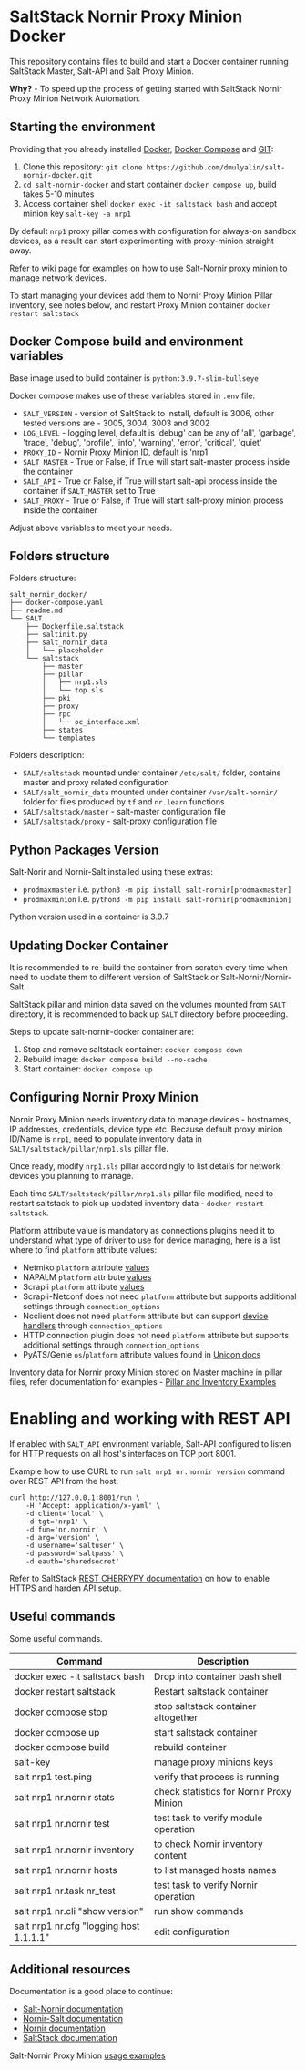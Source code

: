 # SaltStack Nornir Proxy Minion Docker

This repository contains files to build and start a Docker container running 
SaltStack Master, Salt-API and Salt Proxy Minion.

**Why?** - To speed up the process of getting started with SaltStack Nornir Proxy Minion Network Automation.

## Starting the environment

Providing that you already installed [Docker](https://docs.docker.com/engine/install/), [Docker Compose](https://docs.docker.com/compose/install/)
and [GIT](https://git-scm.com/book/en/v2/Getting-Started-Installing-Git):
 
1. Clone this repository: `git clone https://github.com/dmulyalin/salt-nornir-docker.git`
2. `cd salt-nornir-docker` and start container `docker compose up`, build takes 5-10 minutes
3. Access container shell `docker exec -it saltstack bash` and accept minion key `salt-key -a nrp1`

By default `nrp1` proxy pillar comes with configuration for always-on sandbox devices, as a result
can start experimenting with proxy-minion straight away.

Refer to wiki page for [examples](https://github.com/dmulyalin/salt-nornir-docker/wiki) on how to use 
Salt-Nornir proxy minion to manage network devices.

To start managing your devices add them to Nornir Proxy Minion Pillar inventory, see notes below, and
restart Proxy Minion container `docker restart saltstack`

## Docker Compose build and environment variables

Base image used to build container is `python:3.9.7-slim-bullseye`

Docker compose makes use of these variables stored in `.env` file:

- `SALT_VERSION` - version of SaltStack to install, default is 3006, other tested versions are - 3005, 3004, 3003 and 3002
- `LOG_LEVEL` - logging level, default is 'debug' can be any of 'all', 'garbage', 'trace', 'debug', 'profile', 'info', 'warning', 'error', 'critical', 'quiet'
- `PROXY_ID` - Nornir Proxy Minion ID, default is 'nrp1'
- `SALT_MASTER` - True or False, if True will start salt-master process inside the container
- `SALT_API` - True or False, if True will start salt-api process inside the container if `SALT_MASTER` set to True
- `SALT_PROXY` - True or False, if True will start salt-proxy minion process inside the container

Adjust above variables to meet your needs.

## Folders structure

Folders structure:

```
salt_nornir_docker/
├── docker-compose.yaml
├── readme.md
└── SALT
    ├── Dockerfile.saltstack
    ├── saltinit.py
    ├── salt_nornir_data
    │   └── placeholder
    └── saltstack
        ├── master
        ├── pillar
        │   ├── nrp1.sls
        │   └── top.sls
        ├── pki
        ├── proxy
        ├── rpc
        │   └── oc_interface.xml
        ├── states
        └── templates
```        
    
Folders description:
    
- `SALT/saltstack` mounted under container `/etc/salt/` folder, contains master and proxy related configuration
- `SALT/salt_nornir_data` mounted under container `/var/salt-nornir/` folder for files produced by `tf` and `nr.learn` functions
- `SALT/saltstack/master` - salt-master configuration file
- `SALT/saltstack/proxy` - salt-proxy configuration file

## Python Packages Version

Salt-Norir and Nornir-Salt installed using these extras:

- `prodmaxmaster` i.e. `python3 -m pip install salt-nornir[prodmaxmaster]`
- `prodmaxminion` i.e. `python3 -m pip install salt-nornir[prodmaxminion]`

Python version used in a container is 3.9.7

## Updating Docker Container

It is recommended to re-build the container from scratch every time when
need to update them to different version of SaltStack or Salt-Nornir/Nornir-Salt.

SaltStack pillar and minion data saved on the volumes mounted from `SALT`
directory, it is recommended to back up `SALT` directory before proceeding.

Steps to update salt-nornir-docker container are:

1. Stop and remove saltstack container: `docker compose down`
2. Rebuild image: `docker compose build --no-cache`
3. Start container: `docker compose up`

## Configuring Nornir Proxy Minion

Nornir Proxy Minion needs inventory data to manage devices - hostnames, IP addresses, credentials, device type etc. Because 
default proxy minion ID/Name is `nrp1`, need to populate inventory data in `SALT/saltstack/pillar/nrp1.sls` pillar file. 

Once ready, modify `nrp1.sls` pillar accordingly to list details for network devices you planning to manage.

Each time `SALT/saltstack/pillar/nrp1.sls` pillar file modified, need to restart saltstack to pick up
updated inventory data - `docker restart saltstack`.

Platform attribute value is mandatory as connections plugins need it to understand what type of driver to use for 
device managing, here is a list where to find `platform` attribute values:

- Netmiko `platform` attribute [values](https://github.com/ktbyers/netmiko/blob/develop/PLATFORMS.md#supported-ssh-device_type-values)
- NAPALM `platform` attribute [values](https://napalm.readthedocs.io/en/latest/support/)
- Scrapli `platform` attribute [values](https://scrapli.github.io/nornir_scrapli/user_guide/project_details/#supported-platforms)
- Scrapli-Netconf does not need `platform` attribute but supports additional settings through `connection_options`
- Ncclient does not need `platform` attribute but can support [device handlers](https://github.com/ncclient/ncclient#supported-device-handlers) through `connection_options`
- HTTP connection plugin does not need `platform` attribute but supports additional settings through `connection_options`
- PyATS/Genie `os`/`platform` attribute values found in [Unicon docs](https://developer.cisco.com/docs/unicon/)

Inventory data for Nornir proxy Minion stored on Master machine in pillar files, refer documentation for
examples - [Pillar and Inventory Examples](https://salt-nornir.readthedocs.io/en/latest/Pillar%20and%20Inventory%20Examples.html)

# Enabling and working with REST API

If enabled with `SALT_API` environment variable, Salt-API configured to 
listen for HTTP requests on all host's interfaces on TCP port 8001.

Example how to use CURL to run `salt nrp1 nr.nornir version` command over REST 
API from the host:

```
curl http://127.0.0.1:8001/run \
    -H 'Accept: application/x-yaml' \
    -d client='local' \
    -d tgt='nrp1' \
    -d fun='nr.nornir' \
    -d arg='version' \
    -d username='saltuser' \
    -d password='saltpass' \
    -d eauth='sharedsecret'
```

Refer to SaltStack 
[REST CHERRYPY documentation](https://docs.saltproject.io/en/latest/ref/netapi/all/salt.netapi.rest_cherrypy.html) 
on how to enable HTTPS and harden API setup.

## Useful commands

Some useful commands.

| Command                                 | Description                                       |
|-----------------------------------------|---------------------------------------------------|
| docker exec -it saltstack bash          | Drop into container bash shell                    |
| docker restart saltstack                | Restart saltstack container                       |
| docker compose stop                     | stop saltstack container altogether               |
| docker compose up                       | start saltstack container                         |
| docker compose build                    | rebuild container                                 |
| salt-key                                | manage proxy minions keys                         |
| salt nrp1 test.ping                     | verify that process is running                    |
| salt nrp1 nr.nornir stats               | check statistics for Nornir Proxy Minion          |
| salt nrp1 nr.nornir test                | test task to verify module operation              |
| salt nrp1 nr.nornir inventory           | to check Nornir inventory content                 |
| salt nrp1 nr.nornir hosts               | to list managed hosts names                       |
| salt nrp1 nr.task nr_test               | test task to verify Nornir operation              |
| salt nrp1 nr.cli "show version"         | run show commands                                 |
| salt nrp1 nr.cfg "logging host 1.1.1.1" | edit configuration                                |

## Additional resources

Documentation is a good place to continue:

- [Salt-Nornir documentation](https://salt-nornir.readthedocs.io/)
- [Nornir-Salt documentation](https://nornir-salt.readthedocs.io/)
- [Nornir documentation](https://nornir.readthedocs.io/)
- [SaltStack documentation](https://docs.saltproject.io/en/getstarted/)

Salt-Nornir Proxy Minion [usage examples](https://github.com/dmulyalin/salt-nornir-docker/wiki)